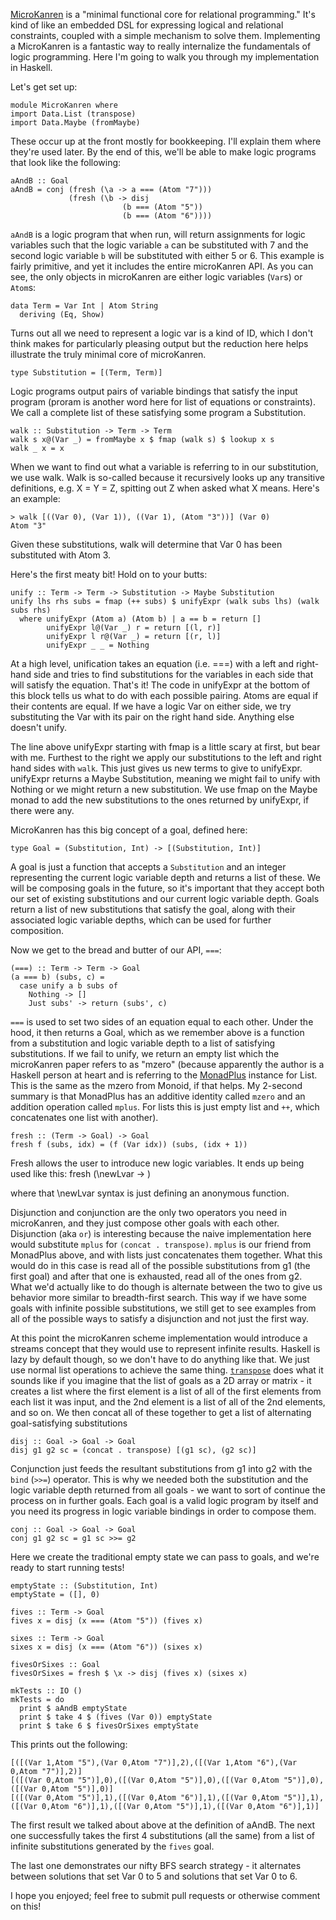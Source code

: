 [MicroKanren](http://webyrd.net/scheme-2013/papers/HemannMuKanren2013.pdf)
is a "minimal functional core for relational programming." It's kind of
like an embedded DSL for expressing logical and relational constraints,
coupled with a simple mechanism to solve them. Implementing a
MicroKanren is a fantastic way to really internalize the fundamentals of
logic programming. Here I'm going to walk you through my implementation
in Haskell.

Let's get set up:

``` {.sourceCode .literate .haskell}
module MicroKanren where
import Data.List (transpose)
import Data.Maybe (fromMaybe)
```

These occur up at the front mostly for bookkeeping. I'll explain them
where they're used later. By the end of this, we'll be able to make
logic programs that look like the following:

``` {.sourceCode .literate .haskell}
aAndB :: Goal
aAndB = conj (fresh (\a -> a === (Atom "7")))
             (fresh (\b -> disj
                         (b === (Atom "5"))
                         (b === (Atom "6"))))
```

`aAndB` is a logic program that when run, will return assignments for
logic variables such that the logic variable `a` can be substituted with
7 and the second logic variable `b` will be substituted with either 5 or
6. This example is fairly primitive, and yet it includes the entire
microKanren API. As you can see, the only objects in microKanren are
either logic variables (`Var`s) or `Atom`s:

``` {.sourceCode .literate .haskell}
data Term = Var Int | Atom String
  deriving (Eq, Show)
```

Turns out all we need to represent a logic var is a kind of ID, which I
don't think makes for particularly pleasing output but the reduction
here helps illustrate the truly minimal core of microKanren.

``` {.sourceCode .literate .haskell}
type Substitution = [(Term, Term)]
```

Logic programs output pairs of variable bindings that satisfy the input
program (proram is another word here for list of equations or
constraints). We call a complete list of these satisfying some program a
Substitution.

``` {.sourceCode .literate .haskell}
walk :: Substitution -> Term -> Term
walk s x@(Var _) = fromMaybe x $ fmap (walk s) $ lookup x s
walk _ x = x
```

When we want to find out what a variable is referring to in our
substitution, we use walk. Walk is so-called because it recursively
looks up any transitive definitions, e.g. X = Y = Z, spitting out Z when
asked what X means. Here's an example:

    > walk [((Var 0), (Var 1)), ((Var 1), (Atom "3"))] (Var 0)
    Atom "3"

Given these substitutions, walk will determine that Var 0 has been
substituted with Atom 3.

Here's the first meaty bit! Hold on to your butts:

``` {.sourceCode .literate .haskell}
unify :: Term -> Term -> Substitution -> Maybe Substitution
unify lhs rhs subs = fmap (++ subs) $ unifyExpr (walk subs lhs) (walk subs rhs)
  where unifyExpr (Atom a) (Atom b) | a == b = return []
        unifyExpr l@(Var _) r = return [(l, r)]
        unifyExpr l r@(Var _) = return [(r, l)]
        unifyExpr _ _ = Nothing
```

At a high level, unification takes an equation (i.e. ===) with a left
and right-hand side and tries to find substitutions for the variables in
each side that will satisfy the equation. That's it! The code in
unifyExpr at the bottom of this block tells us what to do with each
possible pairing. Atoms are equal if their contents are equal. If we
have a logic Var on either side, we try substituting the Var with its
pair on the right hand side. Anything else doesn't unify.

The line above unifyExpr starting with fmap is a little scary at first,
but bear with me. Furthest to the right we apply our substitutions to
the left and right hand sides with `walk`. This just gives us new terms
to give to unifyExpr. unifyExpr returns a Maybe Substitution, meaning we
might fail to unify with Nothing or we might return a new substitution.
We use fmap on the Maybe monad to add the new substitutions to the ones
returned by unifyExpr, if there were any.

MicroKanren has this big concept of a goal, defined here:

``` {.sourceCode .literate .haskell}
type Goal = (Substitution, Int) -> [(Substitution, Int)]
```

A goal is just a function that accepts a `Substitution` and an integer
representing the current logic variable depth and returns a list of
these. We will be composing goals in the future, so it's important that
they accept both our set of existing substitutions and our current logic
variable depth. Goals return a list of new substitutions that satisfy
the goal, along with their associated logic variable depths, which can
be used for further composition.

Now we get to the bread and butter of our API, `===`:

``` {.sourceCode .literate .haskell}
(===) :: Term -> Term -> Goal
(a === b) (subs, c) =
  case unify a b subs of
    Nothing -> []
    Just subs' -> return (subs', c)
```

`===` is used to set two sides of an equation equal to each other. Under
the hood, it then returns a Goal, which as we remember above is a
function from a substitution and logic variable depth to a list of
satisfying substitutions. If we fail to unify, we return an empty list
which the microKanren paper refers to as "mzero" (because apparently the
author is a Haskell person at heart and is referring to the
[MonadPlus](https://wiki.haskell.org/MonadPlus) instance for List. This
is the same as the mzero from Monoid, if that helps. My 2-second summary
is that MonadPlus has an additive identity called `mzero` and an
addition operation called `mplus`. For lists this is just empty list and
`++`, which concatenates one list with another).

``` {.sourceCode .literate .haskell}
fresh :: (Term -> Goal) -> Goal
fresh f (subs, idx) = (f (Var idx)) (subs, (idx + 1))
```

Fresh allows the user to introduce new logic variables. It ends up being
used like this: fresh (\newLvar -&gt; <stuff with newLvar...>)

where that \newLvar syntax is just defining an anonymous function.

Disjunction and conjunction are the only two operators you need in
microKanren, and they just compose other goals with each other.
Disjunction (aka `or`) is interesting because the naive implementation
here would substitute `mplus` for `(concat . transpose)`. `mplus` is our
friend from MonadPlus above, and with lists just concatenates them
together. What this would do in this case is read all of the possible
substitutions from g1 (the first goal) and after that one is exhausted,
read all of the ones from g2. What we'd actually like to do though is
alternate between the two to give us behavior more similar to
breadth-first search. This way if we have some goals with infinite
possible substitutions, we still get to see examples from all of the
possible ways to satisfy a disjunction and not just the first way.

At this point the microKanren scheme implementation would introduce a
streams concept that they would use to represent infinite results.
Haskell is lazy by default though, so we don't have to do anything like
that. We just use normal list operations to achieve the same thing.
[`transpose`](https://hackage.haskell.org/package/base-4.9.0.0/docs/Data-List.html#v:transpose)
does what it sounds like if you imagine that the list of goals as a 2D
array or matrix - it creates a list where the first element is a list of
all of the first elements from each list it was input, and the 2nd
element is a list of all of the 2nd elements, and so on. We then concat
all of these together to get a list of alternating goal-satisfying
substitutions

``` {.sourceCode .literate .haskell}
disj :: Goal -> Goal -> Goal
disj g1 g2 sc = (concat . transpose) [(g1 sc), (g2 sc)]
```

Conjunction just feeds the resultant substitutions from g1 into g2 with
the `bind` (`>>=`) operator. This is why we needed both the substitution
and the logic variable depth returned from all goals - we want to sort
of continue the process on in further goals. Each goal is a valid logic
program by itself and you need its progress in logic variable bindings
in order to compose them.

``` {.sourceCode .literate .haskell}
conj :: Goal -> Goal -> Goal
conj g1 g2 sc = g1 sc >>= g2
```

Here we create the traditional empty state we can pass to goals, and
we're ready to start running tests!

``` {.sourceCode .literate .haskell}
emptyState :: (Substitution, Int)
emptyState = ([], 0)
```

``` {.sourceCode .literate .haskell}
fives :: Term -> Goal
fives x = disj (x === (Atom "5")) (fives x)
```

``` {.sourceCode .literate .haskell}
sixes :: Term -> Goal
sixes x = disj (x === (Atom "6")) (sixes x)
```

``` {.sourceCode .literate .haskell}
fivesOrSixes :: Goal
fivesOrSixes = fresh $ \x -> disj (fives x) (sixes x)
```

``` {.sourceCode .literate .haskell}
mkTests :: IO ()
mkTests = do
  print $ aAndB emptyState
  print $ take 4 $ (fives (Var 0)) emptyState
  print $ take 6 $ fivesOrSixes emptyState
```

This prints out the following:

    [([(Var 1,Atom "5"),(Var 0,Atom "7")],2),([(Var 1,Atom "6"),(Var 0,Atom "7")],2)]
    [([(Var 0,Atom "5")],0),([(Var 0,Atom "5")],0),([(Var 0,Atom "5")],0),([(Var 0,Atom "5")],0)]
    [([(Var 0,Atom "5")],1),([(Var 0,Atom "6")],1),([(Var 0,Atom "5")],1),([(Var 0,Atom "6")],1),([(Var 0,Atom "5")],1),([(Var 0,Atom "6")],1)]

The first result we talked about above at the definition of aAndB. The
next one successfully takes the first 4 substitutions (all the same)
from a list of infinite substitutions generated by the `fives` goal.

The last one demonstrates our nifty BFS search strategy - it alternates
between solutions that set Var 0 to 5 and solutions that set Var 0 to 6.

I hope you enjoyed; feel free to submit pull requests or otherwise
comment on this!
